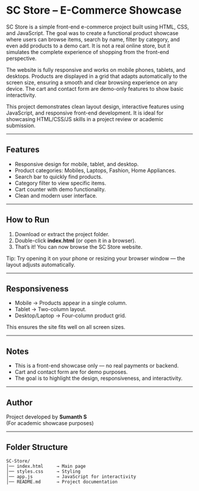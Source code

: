 # SC Store – E-Commerce Showcase

SC Store is a simple front-end e-commerce project built using HTML, CSS, and JavaScript. The goal was to create a functional product showcase where users can browse items, search by name, filter by category, and even add products to a demo cart. It is not a real online store, but it simulates the complete experience of shopping from the front-end perspective.

The website is fully responsive and works on mobile phones, tablets, and desktops. Products are displayed in a grid that adapts automatically to the screen size, ensuring a smooth and clear browsing experience on any device. The cart and contact form are demo-only features to show basic interactivity.

This project demonstrates clean layout design, interactive features using JavaScript, and responsive front-end development. It is ideal for showcasing HTML/CSS/JS skills in a project review or academic submission.

---

## Features
- Responsive design for mobile, tablet, and desktop.
- Product categories: Mobiles, Laptops, Fashion, Home Appliances.
- Search bar to quickly find products.
- Category filter to view specific items.
- Cart counter with demo functionality.
- Clean and modern user interface.

---

## How to Run
1. Download or extract the project folder.  
2. Double-click **index.html** (or open it in a browser).  
3. That’s it! You can now browse the SC Store website.

Tip: Try opening it on your phone or resizing your browser window — the layout adjusts automatically.

---

## Responsiveness
- Mobile → Products appear in a single column.  
- Tablet → Two-column layout.  
- Desktop/Laptop → Four-column product grid.

This ensures the site fits well on all screen sizes.

---

## Notes
- This is a front-end showcase only — no real payments or backend.  
- Cart and contact form are for demo purposes.  
- The goal is to highlight the design, responsiveness, and interactivity.

---

## Author
Project developed by **Sumanth S**  
(For academic showcase purposes)

---

## Folder Structure
```
SC-Store/
│── index.html     → Main page
│── styles.css     → Styling
│── app.js         → JavaScript for interactivity
│── README.md      → Project documentation
```

